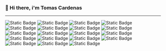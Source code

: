 <!--
**tomascardenas96/tomascardenas96** is a ✨ _special_ ✨ repository because its `README.md` (this file) appears on your GitHub profile.

Here are some ideas to get you started:

- 🔭 I’m currently working on ...
- 🌱 I’m currently learning ...
- 👯 I’m looking to collaborate on ...
- 🤔 I’m looking for help with ...
- 💬 Ask me about ...
- 📫 How to reach me: ...
- 😄 Pronouns: ...
- ⚡ Fun fact: ...
-->

### 👋 Hi there, i'm Tomas Cardenas

---

![Static Badge](https://img.shields.io/badge/HTML5-orange?style=flat-square&logo=html5&logoColor=white)
![Static Badge](https://img.shields.io/badge/CSS3-blue?style=flat-square&logo=css3&logoColor=white)
![Static Badge](https://img.shields.io/badge/Javascript-yellow?style=flat-square&logo=javascript&logoColor=white)
![Static Badge](https://img.shields.io/badge/Typescript-blue?style=flat-square&logo=typescript&logoColor=white)
![Static Badge](https://img.shields.io/badge/Node-green?style=flat-square&logo=node.js&logoColor=white)
![Static Badge](https://img.shields.io/badge/Express-grey?style=flat-square&logo=express&logoColor=white)
![Static Badge](https://img.shields.io/badge/React-blue?style=flat-square&logo=react&logoColor=white)
![Static Badge](https://img.shields.io/badge/Postman-orange?style=flat-square&logo=postman&logoColor=white)
![Static Badge](https://img.shields.io/badge/MySQL-blue?style=flat-square&logo=mysql&logoColor=white)
![Static Badge](https://img.shields.io/badge/NestJS-red?style=flat-square&logo=nestjs&logoColor=white)
![Static Badge](https://img.shields.io/badge/NextJS-black?style=flat-square&logo=next.js&logoColor=white)
![Static Badge](https://img.shields.io/badge/Astro-violet?style=flat-square&logo=astro&logoColor=white)
![Static Badge](https://img.shields.io/badge/MongoDB-green?style=flat-square&logo=mongodb&logoColor=white)
![Static Badge](https://img.shields.io/badge/Git-red?style=flat-square&logo=git&logoColor=white)
![Static Badge](https://img.shields.io/badge/Github-grey?style=flat-square&logo=github&logoColor=white)
![Static Badge](https://img.shields.io/badge/Markdown-lightgrey?style=flat-square&logo=markdown&logoColor=white)
![Static Badge](https://img.shields.io/badge/Tailwind-blue?style=flat-square&logo=tailwindcss&logoColor=white)
![Static Badge](https://img.shields.io/badge/Slack-white?style=flat-square&logo=slack&logoColor=black&color=white)
![Static Badge](https://img.shields.io/badge/Trello-%230052CC?style=flat-square&logo=trello&logoColor=white)

